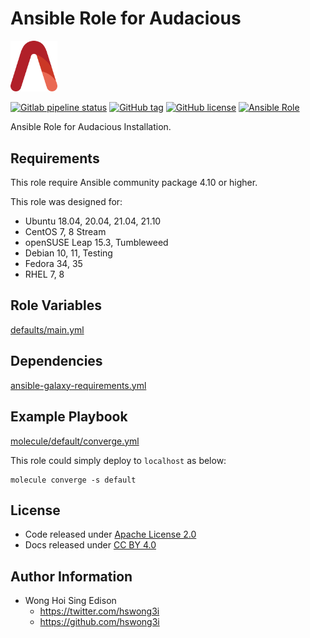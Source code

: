 # Ansible Role for Audacious

<img src="/alvistack.svg" width="75" alt="AlviStack">

[![Gitlab pipeline status](https://img.shields.io/gitlab/pipeline/alvistack/ansible-role-audacious/master)](https://gitlab.com/alvistack/ansible-role-audacious/-/pipelines)
[![GitHub tag](https://img.shields.io/github/tag/alvistack/ansible-role-audacious.svg)](https://github.com/alvistack/ansible-role-audacious/tags)
[![GitHub license](https://img.shields.io/github/license/alvistack/ansible-role-audacious.svg)](https://github.com/alvistack/ansible-role-audacious/blob/master/LICENSE)
[![Ansible Role](https://img.shields.io/badge/galaxy-alvistack.audacious-blue.svg)](https://galaxy.ansible.com/alvistack/audacious)

Ansible Role for Audacious Installation.

## Requirements

This role require Ansible community package 4.10 or higher.

This role was designed for:

  - Ubuntu 18.04, 20.04, 21.04, 21.10
  - CentOS 7, 8 Stream
  - openSUSE Leap 15.3, Tumbleweed
  - Debian 10, 11, Testing
  - Fedora 34, 35
  - RHEL 7, 8

## Role Variables

[defaults/main.yml](defaults/main.yml)

## Dependencies

[ansible-galaxy-requirements.yml](ansible-galaxy-requirements.yml)

## Example Playbook

[molecule/default/converge.yml](molecule/default/converge.yml)

This role could simply deploy to `localhost` as below:

    molecule converge -s default

## License

  - Code released under [Apache License 2.0](LICENSE)
  - Docs released under [CC BY 4.0](http://creativecommons.org/licenses/by/4.0/)

## Author Information

  - Wong Hoi Sing Edison
      - <https://twitter.com/hswong3i>
      - <https://github.com/hswong3i>
